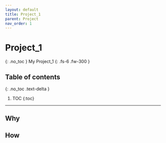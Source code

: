 ```yaml
---
layout: default
title: Project_1
parent: Project
nav_order: 1
---
```

# Project_1
{: .no_toc }
My Project_1
{: .fs-6 .fw-300 }

## Table of contents
{: .no_toc .text-delta }

1. TOC
{:toc}

---
## Why
## How